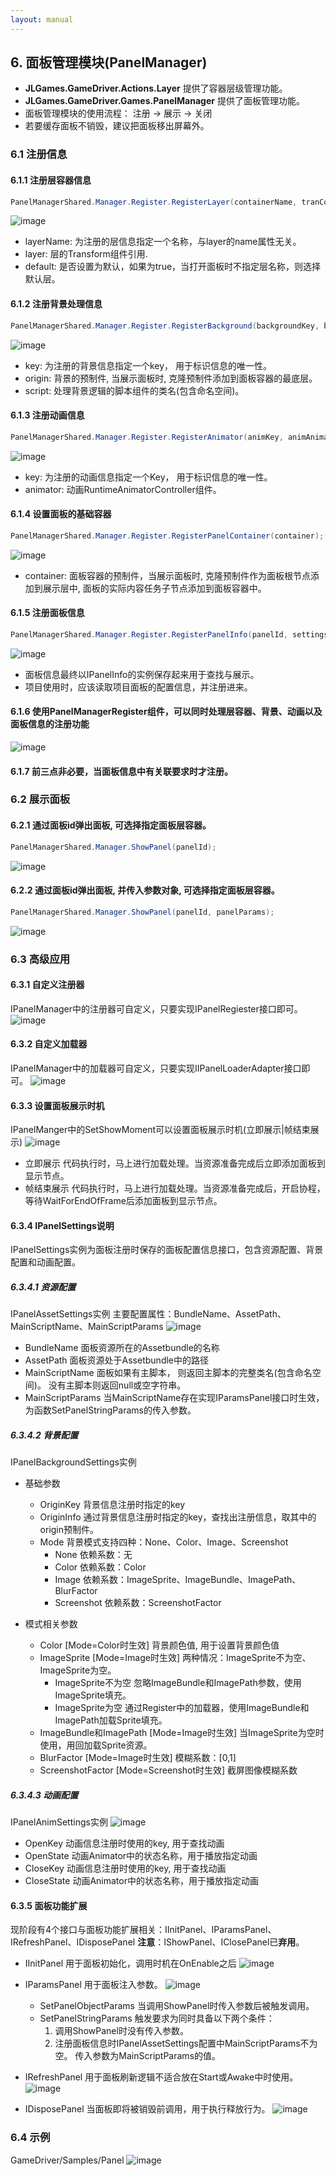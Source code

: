```yaml
---
layout: manual
---
```

## 6. 面板管理模块(PanelManager)

+ **JLGames.GameDriver.Actions.Layer** 提供了容器层级管理功能。
+ **JLGames.GameDriver.Games.PanelManager** 提供了面板管理功能。
+ 面板管理模块的使用流程： 注册 -> 展示 -> 关闭
+ 若要缓存面板不销毁，建议把面板移出屏幕外。 

### 6.1 注册信息

#### 6.1.1 注册层容器信息
```C#
PanelManagerShared.Manager.Register.RegisterLayer(containerName, tranContainer, isDefault);
```
  ![image](assets/img/panel_3.png)
+ layerName: 为注册的层信息指定一个名称，与layer的name属性无关。
+ layer: 层的Transform组件引用.
+ default: 是否设置为默认，如果为true，当打开面板时不指定层名称，则选择默认层。

#### 6.1.2 注册背景处理信息
```C#
PanelManagerShared.Manager.Register.RegisterBackground(backgroundKey, backgroundOrigin, backgroundScript);
```
  ![image](assets/img/panel_4.png)
+ key: 为注册的背景信息指定一个key， 用于标识信息的唯一性。
+ origin: 背景的预制件, 当展示面板时, 克隆预制件添加到面板容器的最底层。
+ script: 处理背景逻辑的脚本组件的类名(包含命名空间)。

#### 6.1.3 注册动画信息
```C#
PanelManagerShared.Manager.Register.RegisterAnimator(animKey, animAnimator);
```
  ![image](assets/img/panel_5.png)
+ key: 为注册的动画信息指定一个Key， 用于标识信息的唯一性。
+ animator: 动画RuntimeAnimatorController组件。

#### 6.1.4 设置面板的基础容器
```C#
PanelManagerShared.Manager.Register.RegisterPanelContainer(container);
```
  ![image](assets/img/panel_6.png)
+ container: 面板容器的预制件，当展示面板时, 克隆预制件作为面板根节点添加到展示层中, 面板的实际内容任务子节点添加到面板容器中。

#### 6.1.5 注册面板信息
```C#
PanelManagerShared.Manager.Register.RegisterPanelInfo(panelId, settings, maxDisplayNum, extendType);
```
  ![image](assets/img/panel_7.png)
+ 面板信息最终以IPanelInfo的实例保存起来用于查找与展示。
+ 项目使用时，应该读取项目面板的配置信息，并注册进来。

#### 6.1.6 使用PanelManagerRegister组件，可以同时处理层容器、背景、动画以及面板信息的注册功能
  ![image](assets/img/panel_1.png)

#### 6.1.7 前三点非必要，当面板信息中有关联要求时才注册。

### 6.2 展示面板

#### 6.2.1 通过面板id弹出面板, 可选择指定面板层容器。
```C#
PanelManagerShared.Manager.ShowPanel(panelId);
```
  ![image](assets/img/panel_8.png)

#### 6.2.2 通过面板id弹出面板, 并传入参数对象, 可选择指定面板层容器。
```C#
PanelManagerShared.Manager.ShowPanel(panelId, panelParams);
```
  ![image](assets/img/panel_16.png)

### 6.3 高级应用

#### 6.3.1 自定义注册器
IPanelManager中的注册器可自定义，只要实现IPanelRegiester接口即可。
![image](assets/img/panel_13.png)

#### 6.3.2 自定义加载器
IPanelManager中的加载器可自定义，只要实现IIPanelLoaderAdapter接口即可。
![image](assets/img/panel_14.png)

#### 6.3.3 设置面板展示时机
IPanelManger中的SetShowMoment可以设置面板展示时机(立即展示|帧结束展示)
![image](assets/img/panel_15.png)
+ 立即展示
  代码执行时，马上进行加载处理。当资源准备完成后立即添加面板到显示节点。
+ 帧结束展示
  代码执行时，马上进行加载处理。当资源准备完成后，开启协程，等待WaitForEndOfFrame后添加面板到显示节点。

#### 6.3.4 IPanelSettings说明
IPanelSettings实例为面板注册时保存的面板配置信息接口，包含资源配置、背景配置和动画配置。

##### 6.3.4.1 资源配置
IPanelAssetSettings实例
主要配置属性：BundleName、AssetPath、MainScriptName、MainScriptParams
![image](assets/img/panel_17.png)
+ BundleName
  面板资源所在的Assetbundle的名称
+ AssetPath
  面板资源处于Assetbundle中的路径
+ MainScriptName
  面板如果有主脚本， 则返回主脚本的完整类名(包含命名空间)。
  没有主脚本则返回null或空字符串。
+ MainScriptParams
  当MainScriptName存在实现IParamsPanel接口时生效，为函数SetPanelStringParams的传入参数。

##### 6.3.4.2 背景配置
IPanelBackgroundSettings实例

+ 基础参数
  + OriginKey
    背景信息注册时指定的key
  + OriginInfo
    通过背景信息注册时指定的key，查找出注册信息，取其中的origin预制件。
  + Mode
    背景模式支持四种：None、Color、Image、Screenshot
    + None
    依赖系数：无
    + Color
    依赖系数：Color
    + Image
    依赖系数：ImageSprite、ImageBundle、ImagePath、BlurFactor
    + Screenshot
    依赖系数：ScreenshotFactor

+ 模式相关参数
  + Color [Mode=Color时生效]
    背景颜色值, 用于设置背景颜色值
  + ImageSprite [Mode=Image时生效]
    两种情况：ImageSprite不为空、ImageSprite为空。
    + ImageSprite不为空
      忽略ImageBundle和ImagePath参数，使用ImageSprite填充。
    + ImageSprite为空
      通过Register中的加载器，使用ImageBundle和ImagePath加载Sprite填充。
  + ImageBundle和ImagePath [Mode=Image时生效]
    当ImageSprite为空时使用，用回加载Sprite资源。
  + BlurFactor [Mode=Image时生效]
    模糊系数：[0,1]
  + ScreenshotFactor [Mode=Screenshot时生效]
    截屏图像模糊系数

##### 6.3.4.3 动画配置
IPanelAnimSettings实例
![image](assets/img/panel_19.png)
+ OpenKey
  动画信息注册时使用的key, 用于查找动画
+ OpenState
  动画Animator中的状态名称，用于播放指定动画
+ CloseKey
  动画信息注册时使用的key, 用于查找动画
+ CloseState
  动画Animator中的状态名称，用于播放指定动画

#### 6.3.5 面板功能扩展
现阶段有4个接口与面板功能扩展相关：IInitPanel、IParamsPanel、IRefreshPanel、IDisposePanel
**注意**：IShowPanel、IClosePanel已**弃用**。
+ IInitPanel
  用于面板初始化，调用时机在OnEnable之后
  ![image](assets/img/panel_9.png)

+ IParamsPanel
  用于面板注入参数。
  ![image](assets/img/panel_10.png)

  + SetPanelObjectParams 
    当调用ShowPanel时传入参数后被触发调用。
  + SetPanelStringParams
    触发要求为同时具备以下两个条件：
    1. 调用ShowPanel时没有传入参数。
    2. 注册面板信息时IPanelAssetSettings配置中MainScriptParams不为空。
    传入参数为MainScriptParams的值。

+ IRefreshPanel
  用于面板刷新逻辑不适合放在Start或Awake中时使用。
  ![image](assets/img/panel_11.png)

+ IDisposePanel
  当面板即将被销毁前调用，用于执行释放行为。
  ![image](assets/img/panel_12.png)

### 6.4 示例
GameDriver/Samples/Panel
![image](assets/img/panel_20.png)